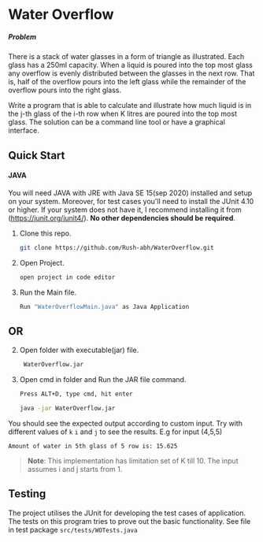 
# Water Overflow
##### Problem 

 There is a stack of water glasses in a form of triangle as illustrated. Each glass has a 250ml capacity. When a liquid is poured into the top most glass any overflow is evenly distributed between the glasses in the next row. That is, half of the overflow pours into the left glass while the remainder of the overflow pours into the right glass. 

Write a program that is able to calculate and illustrate how much liquid is in the j-th glass of the i-th row when K litres are poured into the top most glass. The solution can be a command line tool or have a graphical interface.


## Quick Start

#### JAVA

You will need JAVA with JRE with Java SE 15(sep 2020) installed and setup on your system. Moreover, for test cases you'll need to install the JUnit 4.10 or higher. If your system does not have it, I recommend installing it from (https://junit.org/junit4/). **No other dependencies should be required**.

1. Clone this repo.

   ```bash
   git clone https://github.com/Rush-abh/WaterOverflow.git
   ```

2. Open Project.

   ```bash
   open project in code editor
   ```

3. Run the Main file.

   ```bash
   Run "WaterOverflowMain.java" as Java Application
   ```

## OR

2. Open folder with executable(jar) file.

   ```bash
    WaterOverflow.jar
   ```

3. Open cmd in folder and Run the JAR file command.

   ```bash
   Press ALT+D, type cmd, hit enter
   ```
   ```bash
   java -jar WaterOverflow.jar
   ```
You should see the expected output according to custom input. Try with different values of `k` `i` and `j` to see the results.
E.g for input (4,5,5)
```
Amount of water in 5th glass of 5 row is: 15.625
```

> **Note**: This implementation has limitation set of K till 10. The input assumes i and j starts from 1.


## Testing

The project utilises the JUnit for developing the test cases of application. 
The tests on this program tries to prove out the basic functionality.
See file in test package `src/tests/WOTests.java`






